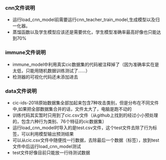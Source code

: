 ### cnn文件说明
* 运行load_cnn_model前需要运行cnn_teacher_train_model,生成模型以及归一化器。
* 蒸馏函数以及学生模型应该还是需要优化，学生模型准确率最高好像也只能达到70%
### immune文件说明
* immune_model中利用真实cic数据集的代码被注释掉了（因为准确率实在是太低，只能用随机数据训练测试了......）
* 检测器的可视化代码还未添加进去
### data文件说明
* cic-ids-2018原始数据集全部加起来包含7种攻击类别，但是分布在不同文件中,如果把全部数据集合并的话，文件太大了，电脑是跑不动的
* 训练代码其实暂时只用到了cic.csv文件（从github上找到的经过小小预处理的，包含六种行为类别、76个特征的cic数据集）
* 运行load_cnn_model时导入的是test.csv文件，这个test文件去除了行为标签，可以利用模型输出预测结果
* 可以从cic.csv文件中随便找一行数据，去除最后一个数据（标签），放到test文件中后运行load_cnn_model测试
* test文件好像目前只能放一行待测试数据